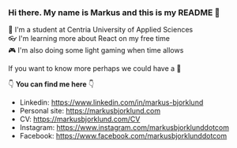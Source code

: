 ### Hi there. My name is Markus and this is my README 👋 

:school_satchel: I'm a student at Centria University of Applied Sciences  
:eyeglasses: I'm learning more about React on my free time  
:video_game: I'm also doing some light gaming when time allows

If you want to know more perhaps we could have a :speech_balloon:
 
:point_down: **You can find me here** :point_down:

* Linkedin: https://www.linkedin.com/in/markus-bjorklund
* Personal site: https://markusbjorklund.com
* CV: https://markusbjorklund.com/CV
* Instagram: https://www.instagram.com/markusbjorklunddotcom
* Facebook: https://www.facebook.com/markusbjorklunddotcom

<!--
**markusbjorklund/markusbjorklund** is a ✨ _special_ ✨ repository because its `README.md` (this file) appears on your GitHub profile.

Here are some ideas to get you started:

- 🔭 I’m currently working on ...
- 🌱 I’m currently learning ...
- 👯 I’m looking to collaborate on ...
- 🤔 I’m looking for help with ...
- 💬 Ask me about ...
- 📫 How to reach me: ...
- 😄 Pronouns: ...
- ⚡ Fun fact: ...
-->
